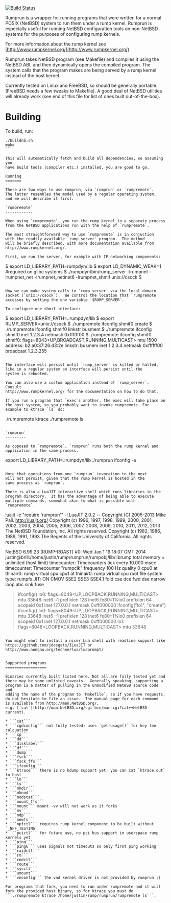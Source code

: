 [![Build Status](https://travis-ci.org/rumpkernel/rumprun.png)](https://travis-ci.org/rumpkernel/rumprun)

Rumprun is a wrapper for running programs that were written for a normal POSIX (NetBSD) system to run them under a rump kernel.  Rumprun is especially useful for running NetBSD configuration tools on non-NetBSD systems for the purposes of configuring rump kernels.

For more information about the rump kernel see [http://www.rumpkernel.org/](http://www.rumpkernel.org/)

Rumprun takes NetBSD program (see Makefile) and compiles it using the NetBSD ABI, and then dynamically opens the compiled program.  The system calls that the program makes are being served by a rump kernel instead of the host kernel.

Currently tested on Linux and FreeBSD, so should be generally portable. (FreeBSD needs a few tweaks to Makefile).  A good deal of NetBSD utilities will already work (see end of this file for list of ones built out-of-the-box).

Building
========

To build, run: 
````
./buildnb.sh
make
```

This will automatically fetch and build all dependencies, so assuming you
have build tools (compiler etc.) installed, you are good to go.

Running
=======

There are two ways to use rumprun, via `rumprun` or `rumpremote`.
The latter resembles the model used by a regular operating system,
and we will describe it first.

`rumpremote`
------------

When using `rumpremote`, you run the rump kernel in a separate process
from the NetBSD applications run with the help of `rumpremote`.

The most straightforward way to use `rumpremote` is in conjuction
with the readily available `rump_server` program.  The method
will be briefly described, with more documentation available from
http://www.rumpkernel.org/.

First, we run the server, for example with IP networking components:

````
$ export LD_LIBRARY_PATH=rumpdyn/lib
$ export LD_DYNAMIC_WEAK=1 #required on glibc systems
$ ./rumpdyn/bin/rump_server -lrumpnet -lrumpnet_net -lrumpnet_netinet6 -lrumpnet_shmif unix://csock
$
````

Now we can make system calls to `rump_server` via the local domain
socket (`unix://csock`).  We control the location that `rumpremote`
accesses by setting the env variable `$RUMP_SERVER`.

To configure one shmif interface:

````
$ export LD_LIBRARY_PATH=.:rumpdyn/lib
$ export RUMP_SERVER=unix://csock
$ ./rumpremote ifconfig shmif0 create
$ ./rumpremote ifconfig shmif0 linkstr busmem
$ ./rumpremote ifconfig shmif0 inet 1.2.3.4 netmask 0xffffff00
$ ./rumpremote ifconfig shmif0
shmif0: flags=8043<UP,BROADCAST,RUNNING,MULTICAST> mtu 1500
	address: b2:a0:37:26:d3:2e
	linkstr: busmem
	inet 1.2.3.4 netmask 0xffffff00 broadcast 1.2.3.255
````

The interface will persist until `rump_server` is killed or halted,
like in a regular system an interface will persist until the
system is rebooted.

You can also use a custom application instead of `rump_server`.  Consult
http://www.rumpkernel.org/ for the documentation on how to do that.

If you run a program that `exec`s another, the exec will take place on the host system, so you probably want to invoke rumpremote. For example to ktrace `ls` do:
````
./rumpremote ktrace ./rumpremote ls
````

`rumprun`
---------

As opposed to `rumpremote`, `rumprun` runs both the rump kernel and
application in the same process.

````
export LD_LIBRARY_PATH=.:rumpdyn/lib
./rumprun ifconfig -a
````

Note that operations from one `rumprun` invocation to the next
will not persist, given that the rump kernel is hosted in the
same process as `rumprun`.

There is also a LuaJIT interactive shell which runs libraries in the
program directory.  It has the advantage of being able to execute
multiple commands, somewhat akin to what is possible with `rumpremote`.

````
luajit -e "require 'rumprun'" -i
LuaJIT 2.0.2 -- Copyright (C) 2005-2013 Mike Pall. http://luajit.org/
Copyright (c) 1996, 1997, 1998, 1999, 2000, 2001, 2002, 2003, 2004, 2005,
    2006, 2007, 2008, 2009, 2010, 2011, 2012, 2013
    The NetBSD Foundation, Inc.  All rights reserved.
Copyright (c) 1982, 1986, 1989, 1991, 1993
    The Regents of the University of California.  All rights reserved.

NetBSD 6.99.23 (RUMP-ROAST) #0: Wed Jan  1 19:18:07 GMT 2014
	justin@brill:/home/justin/rump/rumprun/rumpobj/lib/librump
total memory = unlimited (host limit)
timecounter: Timecounters tick every 10.000 msec
timecounter: Timecounter "rumpclk" frequency 100 Hz quality 0
cpu0 at thinair0: rump virtual cpu
cpu1 at thinair0: rump virtual cpu
root file system type: rumpfs
JIT: ON CMOV SSE2 SSE3 SSE4.1 fold cse dce fwd dse narrow loop abc sink fuse
> ifconfig()
lo0: flags=8049<UP,LOOPBACK,RUNNING,MULTICAST> mtu 33648
	inet6 ::1 prefixlen 128
	inet6 fe80::1%lo0 prefixlen 64 scopeid 0x1
	inet 127.0.0.1 netmask 0xff000000
> ifconfig("lo1", "create")
> ifconfig()
lo0: flags=8049<UP,LOOPBACK,RUNNING,MULTICAST> mtu 33648
	inet6 ::1 prefixlen 128
	inet6 fe80::1%lo0 prefixlen 64 scopeid 0x1
	inet 127.0.0.1 netmask 0xff000000
lo1: flags=8048<LOOPBACK,RUNNING,MULTICAST> mtu 33648
````

You might want to install a nicer Lua shell with readline support like https://github.com/jdesgats/ILuaJIT or http://www.nongnu.org/techne/lua/luaprompt/


Supported programs
==================

Binaries currently built listed here. Not all are fully tested yet and
there may be some unlisted caveats.  Generally speaking, supporting a
program is a matter of pulling in the unmodified NetBSD source code and
adding the name of the program to `Makefile`, so if you have requests,
do not hesitate to file an issue.  The manual page for each command
is available from http://man.NetBSD.org/,
e.g. [`cat`](http://man.NetBSD.org/cgi-bin/man-cgi?cat++NetBSD-current).

* ```cat```
* ```cgdconfig``` not fully tested; uses `getrusage()` for key len calcuation
* ```cp```
* ```dd```
* ```disklabel```
* ```df```
* ```dump```
* ```fsck```
* ```fsck_ffs```
* ```ifconfig```
* ```ktrace``` there is no kdump support yet. you can cat `ktrace.out` to host
* ```ln```
* ```ls```
* ```mkdir```
* ```mknod```
* ```modstat```
* ```mount_ffs```
* ```mount``` mount -vv will not work as it forks
* ```mv```
* ```ndp```
* ```newfs```
* ```npfctl``` requires rump kernel component to be built without `_NPF_TESTING`
* ```pcictl``` for future use, no pci bus support in userspace rump kernels yet
* ```ping```
* ```ping6``` uses signals not timeouts so only first ping working
* ```raidctl```
* ```rm```
* ```rndctl```
* ```route```
* ```sysctl```
* ```umount```
* ```vnconfig``` the vnd kernel driver is not provided by rumprun ;)

For programs that fork, you need to run under rumpremote and it will fork the provided host binary, so for ktrace you must do ```./rumpremote ktrace /home/justin/rump/rumprun/rumpremote ls```.
